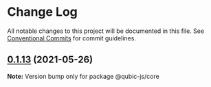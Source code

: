# Change Log

All notable changes to this project will be documented in this file.
See [Conventional Commits](https://conventionalcommits.org) for commit guidelines.

## [0.1.13](https://github.com/getamis/qubic-js-sdk/compare/v0.1.13-alpha.0...v0.1.13) (2021-05-26)

**Note:** Version bump only for package @qubic-js/core
